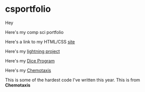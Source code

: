 # csportfolio

Hey

Here's my comp sci portfolio


Here's a link to my HTML/CSS [site](https://gertonsonc.github.io/testWeb/dogPage/index)

Here's my [lightning project](https://gertonsonc.github.io/lightning2/)

Here's my [Dice Program](https://gertonsonc.github.io/dice/)

Here's my [Chemotaxis](https://gertonsonc.github.io/chemotaxis4/)

This is some of the hardest code I've written this year. This is from **Chemotaxis**

